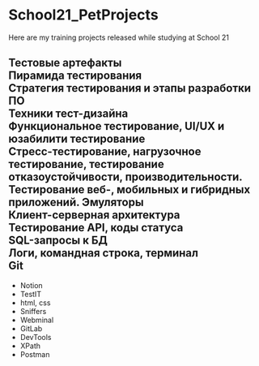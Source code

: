 # School21_PetProjects  
Here are my training projects released while studying at School 21  

Тестовые артефакты  
Пирамида тестирования  
Стратегия тестирования и этапы разработки ПО  
Техники тест-дизайна  
Функциональное тестирование, UI/UX и юзабилити тестирование  
Стресс-тестирование, нагрузочное тестирование, тестирование отказоустойчивости, производительности.  
Тестирование веб-, мобильных и гибридных приложений. Эмуляторы  
Клиент-серверная архитектура  
Тестирование API, коды статуса  
SQL-запросы к БД  
Логи, командная строка, терминал  
Git
---
- Notion
- TestIT
- html, css
- Sniffers
- Webminal
- GitLab
- DevTools
- XPath
- Postman
